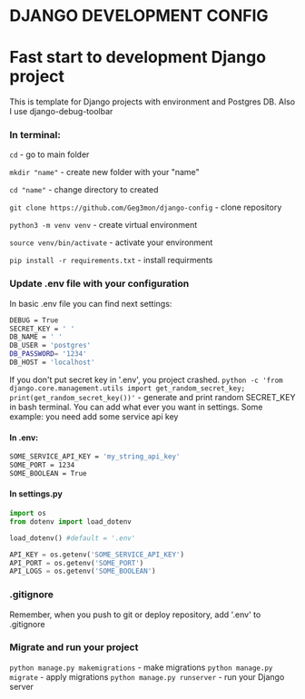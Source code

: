 # DJANGO DEVELOPMENT CONFIG #

# Fast start to development Django project
This is template for Django projects with environment and Postgres DB.
Also I use django-debug-toolbar

### In terminal:
`cd` - go to main folder

`mkdir "name"` - create new folder with your "name"

`cd "name"` - change directory to created

`git clone https://github.com/Geg3mon/django-config` - clone repository

`python3 -m venv venv` - create virtual environment

`source venv/bin/activate` - activate your environment

`pip install -r requirements.txt` - install requirments

### Update .env file with your configuration
In basic .env file you can find next settings:
```bash
DEBUG = True
SECRET_KEY = ' '
DB_NAME = ' '
DB_USER = 'postgres'
DB_PASSWORD= '1234'
DB_HOST = 'localhost'
```
If you don't put secret key in '.env', you project crashed.
`python -c 'from django.core.management.utils import get_random_secret_key; print(get_random_secret_key())'` - generate and print random SECRET_KEY in bash terminal.
You can add what ever you want in settings.
Some example: you need add some service api key

#### In .env:
```bash
SOME_SERVICE_API_KEY = 'my_string_api_key'
SOME_PORT = 1234
SOME_BOOLEAN = True
```
#### In settings.py
```python
import os
from dotenv import load_dotenv

load_dotenv() #default = '.env'

API_KEY = os.getenv('SOME_SERVICE_API_KEY')
API_PORT = os.getenv('SOME_PORT')
API_LOGS = os.getenv('SOME_BOOLEAN')
```
### .gitignore
Remember, when you push to git or deploy repository, add '.env' to .gitignore

### Migrate and run your project
`python manage.py makemigrations` - make migrations
`python manage.py migrate` - apply migrations
`python manage.py runserver` - run your Django server
